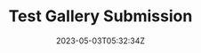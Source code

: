 ---
title: Test Gallery Submission
slug: testg2
coverImage: /images/gallery/GAHHHHHHHHHHHHHHHHHHHH.jpg
date: 2023-05-03T05:32:34Z
excerpt: Gallery Post
width: 1302
height: 991 
tags:
  - gallery
---